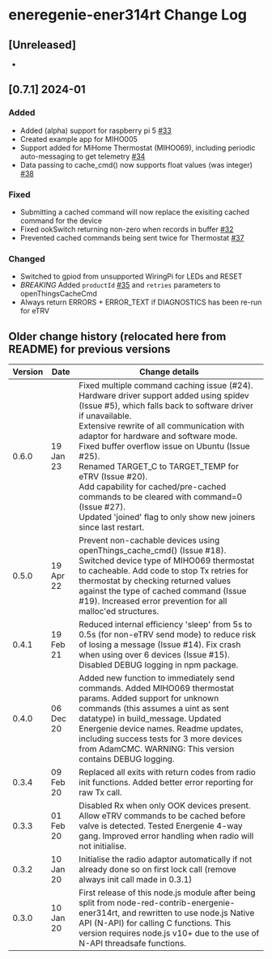 # eneregenie-ener314rt Change Log

## [Unreleased]

*

## [0.7.1] 2024-01

### Added

* Added (alpha) support for raspberry pi 5 [#33](https://github.com/Achronite/energenie-ener314rt/issues/33)
* Created example app for MIHO005
* Support added for MiHome Thermostat (MIHO069), including periodic auto-messaging to get telemetry [#34](https://github.com/Achronite/energenie-ener314rt/issues/34)
* Data passing to cache_cmd() now supports float values (was integer) [#38](https://github.com/Achronite/energenie-ener314rt/issues/38)


### Fixed

* Submitting a cached command will now replace the exisiting cached command for the device
* Fixed ookSwitch returning non-zero when records in buffer [#32](https://github.com/Achronite/energenie-ener314rt/issues/32)
* Prevented cached commands being sent twice for Thermostat [#37](https://github.com/Achronite/energenie-ener314rt/issues/37)
 

### Changed

* Switched to gpiod from unsupported WiringPi for LEDs and RESET
* *BREAKING* Added `productId` [#35](https://github.com/Achronite/energenie-ener314rt/issues/35) and `retries` parameters to openThingsCacheCmd
* Always return ERRORS + ERROR_TEXT if DIAGNOSTICS has been re-run for eTRV



## Older change history (relocated here from README) for previous versions

| Version | Date | Change details
|---|---|---|
0.6.0|19 Jan 23|Fixed multiple command caching issue (#24).<br>Hardware driver support added using spidev (Issue #5), which falls back to software driver if unavailable.<br>Extensive rewrite of all communication with adaptor for hardware and software mode.<br>Fixed buffer overflow issue on Ubuntu (Issue #25).<br>Renamed TARGET_C to TARGET_TEMP for eTRV (Issue #20).<br>Add capability for cached/pre-cached commands to be cleared with command=0 (Issue #27).<br>Updated 'joined' flag to only show new joiners since last restart.|
0.5.0|19 Apr 22|Prevent non-cachable devices using openThings_cache_cmd() (Issue #18). Switched device type of MIHO069 thermostat to cacheable. Add code to stop Tx retries for thermostat by checking returned values against the type of cached command (Issue #19). Increased error prevention for all malloc'ed structures.|
0.4.1|19 Feb 21|Reduced internal efficiency 'sleep' from 5s to 0.5s (for non-eTRV send mode) to reduce risk of losing a message (Issue #14). Fix crash when using over 6 devices (Issue #15). Disabled DEBUG logging in npm package.|
0.4.0|06 Dec 20|Added new function to immediately send commands. Added MIHO069 thermostat params. Added support for unknown commands (this assumes a uint as sent datatype) in build_message. Updated Energenie device names. Readme updates, including success tests for 3 more devices from AdamCMC. WARNING: This version contains DEBUG logging.|
0.3.4|09 Feb 20|Replaced all exits with return codes from radio init functions. Added better error reporting for raw Tx call.|
0.3.3|01 Feb 20|Disabled Rx when only OOK devices present. Allow eTRV commands to be cached before valve is detected. Tested Energenie 4-way gang. Improved error handling when radio will not initialise.|
0.3.2|10 Jan 20|Initialise the radio adaptor automatically if not already done so on first lock call (remove always init call made in 0.3.1)|
0.3.0|10 Jan 20|First release of this node.js module after being split from node-red-contrib-energenie-ener314rt, and rewritten to use node.js Native API (N-API) for calling C functions.  This version requires node.js v10+ due to the use of N-API threadsafe functions.|


